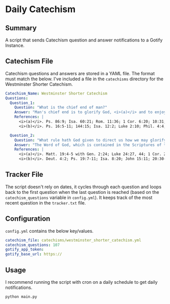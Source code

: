# Daily Catechism

## Summary

A script that sends Catechism question and answer notifications to a Gotify Instance.

## Catechism File

Catechism questions and answers are stored in a YAML file. The format must match the below. I've included a file in the `catechisms` directory for the Westminster Shorter Catechism.

```yaml
Catechism_Name: Westminster Shorter Catechism
Questions:
  Question_1: 
    Question: "What is the chief end of man?"
    Answer: "Man's chief end is to glorify God, <i>(a)</i> and to enjoy him for ever. <i>(b)</i>"
    References: |
      <i>(a)</i>. Ps. 86:9; Isa. 60:21; Rom. 11:36; 1 Cor. 6:20; 10:31; Rev. 4:11
      <i>(b)</i>. Ps. 16:5-11; 144:15; Isa. 12:2; Luke 2:10; Phil. 4:4; Rev. 21:3-4

  Question_2: 
    Question: "What rule hath God given to direct us how we may glorify and enjoy him?"
    Answer: "The Word of God, which is contained in the Scriptures of the Old and New Testaments, <i>(a)</i> is the only rule to direct us how we may glorify and enjoy him. <i>(b)</i>"
    References: |
      <i>(a)</i>. Matt. 19:4-5 with Gen. 2:24; Luke 24:27, 44; 1 Cor. 2:13; 14:37; 2 Pet. 1:20-21; 3:2, 15-16
      <i>(b)</i>. Deut. 4:2; Ps. 19:7-11; Isa. 8:20; John 15:11; 20:30-31; Acts 17:11; 2 Tim. 3:15-17; 1 John 1:4
```

## Tracker File

The script doesn't rely on dates, it cycles through each question and loops back to the first question when the last question is reached (based on the `catechism_questions` variable in `config.yml`). It keeps track of the most recent question in the `tracker.txt` file.

## Configuration

`config.yml` contains the below key/values.

```yaml
catechism_file: catechisms/westminster_shorter_catechism.yml
catechism_questions: 107
gotify_app_token: 
gotify_base_url: https://
```

## Usage

I recommend running the script with cron on a daily schedule to get daily notifications.

```sh
python main.py
```


